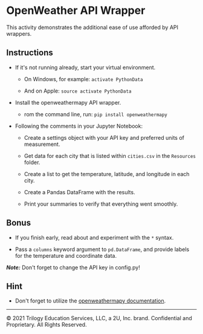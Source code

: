 # OpenWeather API Wrapper

This activity demonstrates the additional ease of use afforded by API wrappers.

## Instructions

* If it's not running already, start your virtual environment.

    * On Windows, for example: `activate PythonData`
    
    * And on Apple:  `source activate PythonData`

* Install the openweathermapy API wrapper.

    * rom the command line, run: `pip install openweathermapy`

* Following the comments in your Jupyter Notebook:

    * Create a settings object with your API key and preferred units of measurement.
    
    * Get data for each city that is listed within `cities.csv` in the `Resources` folder.
    
    * Create a list to get the temperature, latitude, and longitude in each city.
    
    * Create a Pandas DataFrame with the results.
    
    * Print your summaries to verify that everything went smoothly.

## Bonus

* If you finish early, read about and experiment with the `*` syntax.

* Pass a `columns` keyword argument to `pd.DataFrame`, and provide labels for the temperature and coordinate data.

***Note:*** Don't forget to change the API key in config.py!

## Hint

* Don't forget to utilize the [openweathermapy documentation](http://openweathermapy.readthedocs.io/en/latest/).

---

© 2021 Trilogy Education Services, LLC, a 2U, Inc. brand. Confidential and Proprietary. All Rights Reserved.

